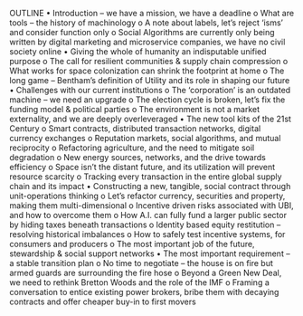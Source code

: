 OUTLINE
•	Introduction – we have a mission, we have a deadline 
    o	What are tools – the history of machinology
    o	A note about labels, let’s reject ‘isms’ and consider function only
    o	Social Algorithms are currently only being written by digital marketing and microservice companies, we have no civil society online
•	Giving the whole of humanity an indisputable unified purpose
    o	The call for resilient communities & supply chain compression
    o	What works for space colonization can shrink the footprint at home
    o	The long game – Bentham’s definition of Utility and its role in shaping our future
•	Challenges with our current institutions
    o	The ‘corporation’ is an outdated machine – we need an upgrade
    o	The election cycle is broken, let’s fix the funding model & political parties
    o	The environment is not a market externality, and we are deeply overleveraged
•	The new tool kits of the 21st Century
    o	Smart contracts, distributed transaction networks, digital currency exchanges
    o	Reputation markets, social algorithms, and mutual reciprocity
    o	Refactoring agriculture, and the need to mitigate soil degradation
    o	New energy sources, networks, and the drive towards efficiency
    o	Space isn’t the distant future, and its utilization will prevent resource scarcity
    o	Tracking every transaction in the entire global supply chain and its impact
•	Constructing a new, tangible, social contract through unit-operations thinking
    o	Let’s refactor currency, securities and property, making them multi-dimensional
    o	Incentive driven risks associated with UBI, and how to overcome them
    o	How A.I. can fully fund a larger public sector by hiding taxes beneath transactions
    o	Identity based equity restitution – resolving historical imbalances
    o	How to safely test incentive systems, for consumers and producers
    o	The most important job of the future, stewardship & social support networks
•	The most important requirement – a stable transition plan
    o	No time to negotiate – the house is on fire but armed guards are surrounding the fire hose
    o	Beyond a Green New Deal, we need to rethink Bretton Woods and the role of the IMF
    o	Framing a conversation to entice existing power brokers, bribe them with decaying contracts and offer cheaper buy-in to first movers
